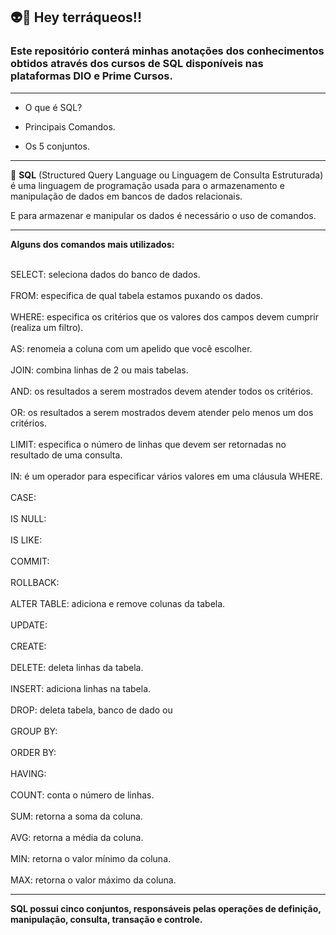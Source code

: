 ## 👽📣 Hey terráqueos!!



### Este repositório conterá minhas anotações dos conhecimentos obtidos através dos cursos de SQL disponíveis nas plataformas DIO e Prime Cursos.
---


* O que é SQL?

* Principais Comandos.

* Os 5 conjuntos.

---

🏁 **SQL** (Structured Query Language ou Linguagem de Consulta Estruturada) é uma linguagem de programação usada para o armazenamento e manipulação de dados em bancos de dados relacionais.

E para armazenar e manipular os dados é necessário o uso de comandos.

---

**Alguns dos comandos mais utilizados:**

<br>SELECT: seleciona dados do banco de dados. </br>
<br>FROM: especifica de qual tabela estamos puxando os dados. </br> 
<br>WHERE: especifica os critérios que os valores dos campos devem cumprir (realiza um filtro). </br>
<br>AS: renomeia a coluna com um apelido que você escolher. </br>
<br>JOIN: combina linhas de 2 ou mais tabelas. </br>
<br>AND: os resultados a serem mostrados devem atender todos os critérios. </br>
<br>OR: os resultados a serem mostrados devem atender pelo menos um dos critérios. </br>
<br>LIMIT: especifica o número de linhas que devem ser retornadas no resultado de uma consulta. </br>
<br>IN: é um operador para especificar vários valores em uma cláusula WHERE. </br>
<br>CASE:  </br>
<br>IS NULL: </br>
<br>IS LIKE: </br>
<br>COMMIT: </br>
<br>ROLLBACK: </br>
<br>ALTER TABLE: adiciona e remove colunas da tabela. </br>
<br>UPDATE: </br>
<br>CREATE: </br>
<br>DELETE: deleta linhas da tabela. </br>
<br>INSERT: adiciona linhas na tabela. </br>
<br>DROP: deleta tabela, banco de dado ou </br>
<br>GROUP BY: </br>
<br>ORDER BY: </br>
<br>HAVING: </br> 
<br>COUNT: conta o número de linhas. </br>
<br>SUM: retorna a soma da coluna. </br>
<br>AVG: retorna a média da coluna. </br>
<br>MIN: retorna o valor mínimo da coluna. </br>
<br>MAX: retorna o valor máximo da coluna. </br>

---



**SQL possui cinco conjuntos, responsáveis pelas operações de definição, manipulação, consulta, transação e controle.**




